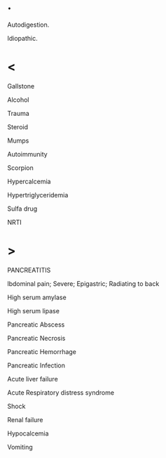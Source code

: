 # .

Autodigestion.

Idiopathic.

# <

Gallstone

Alcohol

Trauma

Steroid

Mumps

Autoimmunity

Scorpion

Hypercalcemia

Hypertriglyceridemia

Sulfa drug

NRTI

# >

PANCREATITIS

lbdominal pain; Severe; Epigastric; Radiating to back

High serum amylase

High serum lipase

Pancreatic Abscess

Pancreatic Necrosis

Pancreatic Hemorrhage

Pancreatic Infection

Acute liver failure

Acute Respiratory distress syndrome

Shock

Renal failure

Hypocalcemia

Vomiting
